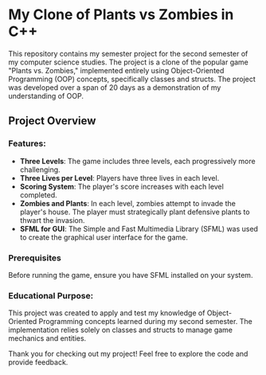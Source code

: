 # My Clone of Plants vs Zombies in C++

This repository contains my semester project for the second semester of my computer science studies. The project is a clone of the popular game "Plants vs. Zombies," implemented entirely using Object-Oriented Programming (OOP) concepts, specifically classes and structs. The project was developed over a span of 20 days as a demonstration of my understanding of OOP.

## Project Overview

### Features:
- **Three Levels**: The game includes three levels, each progressively more challenging.
- **Three Lives per Level**: Players have three lives in each level.
- **Scoring System**: The player's score increases with each level completed.
- **Zombies and Plants**: In each level, zombies attempt to invade the player's house. The player must strategically plant defensive plants to thwart the invasion.
- **SFML for GUI**: The Simple and Fast Multimedia Library (SFML) was used to create the graphical user interface for the game.

  
### Prerequisites
Before running the game, ensure you have SFML installed on your system.

### Educational Purpose:
This project was created to apply and test my knowledge of Object-Oriented Programming concepts learned during my second semester. The implementation relies solely on classes and structs to manage game mechanics and entities.

Thank you for checking out my project! Feel free to explore the code and provide feedback.
